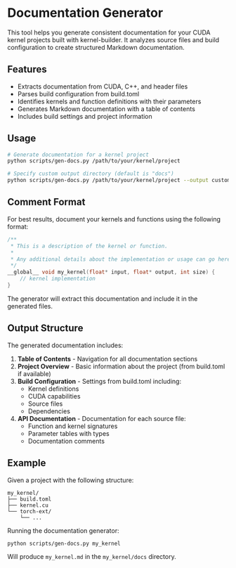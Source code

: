 # Documentation Generator

This tool helps you generate consistent documentation for your CUDA kernel projects built with kernel-builder. It analyzes source files and build configuration to create structured Markdown documentation.

## Features

- Extracts documentation from CUDA, C++, and header files
- Parses build configuration from build.toml
- Identifies kernels and function definitions with their parameters
- Generates Markdown documentation with a table of contents
- Includes build settings and project information

## Usage

```bash
# Generate documentation for a kernel project
python scripts/gen-docs.py /path/to/your/kernel/project

# Specify custom output directory (default is "docs")
python scripts/gen-docs.py /path/to/your/kernel/project --output custom-docs
```

## Comment Format

For best results, document your kernels and functions using the following format:

```cpp
/**
 * This is a description of the kernel or function.
 * 
 * Any additional details about the implementation or usage can go here.
 */
__global__ void my_kernel(float* input, float* output, int size) {
    // kernel implementation
}
```

The generator will extract this documentation and include it in the generated files.

## Output Structure

The generated documentation includes:

1. **Table of Contents** - Navigation for all documentation sections
2. **Project Overview** - Basic information about the project (from build.toml if available)
3. **Build Configuration** - Settings from build.toml including:
   - Kernel definitions
   - CUDA capabilities
   - Source files
   - Dependencies
4. **API Documentation** - Documentation for each source file:
   - Function and kernel signatures
   - Parameter tables with types
   - Documentation comments

## Example

Given a project with the following structure:

```
my_kernel/
├── build.toml
├── kernel.cu
└── torch-ext/
    └── ...
```

Running the documentation generator:

```bash
python scripts/gen-docs.py my_kernel
```

Will produce `my_kernel.md` in the `my_kernel/docs` directory.